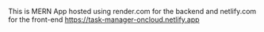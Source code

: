 This is MERN App hosted using render.com for the backend and netlify.com for the front-end https://task-manager-oncloud.netlify.app
